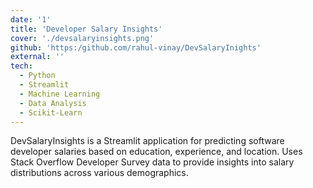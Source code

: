 ```yaml
---
date: '1'
title: 'Developer Salary Insights'
cover: './devsalaryinsights.png'
github: 'https:/github.com/rahul-vinay/DevSalaryInights'
external: ''
tech:
  - Python
  - Streamlit
  - Machine Learning
  - Data Analysis
  - Scikit-Learn
---
```


DevSalaryInsights is a Streamlit application for predicting software developer salaries based on education, experience, and location. Uses Stack Overflow Developer Survey data to provide insights into salary distributions across various demographics.
